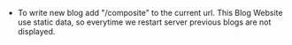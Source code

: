 - To write new blog add "/composite" to the current url.
This Blog Website use static data, so everytime we restart server previous blogs are not displayed.